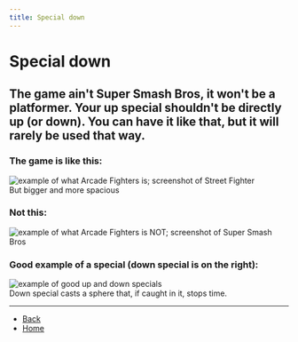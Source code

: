 ```yaml
---
title: Special down
---
```


# Special down

## The game ain't Super Smash Bros, it won't be a platformer. Your up special shouldn't be directly up (or down). You can have it like that, but it will rarely be used that way.

### The game is like this:
![example of what Arcade Fighters is; screenshot of Street Fighter](https://sncommunity.github.io/req/assets/images/this.png)  
But bigger and more spacious

### Not this:
![example of what Arcade Fighters is NOT; screenshot of Super Smash Bros](https://sncommunity.github.io/req/assets/images/not-this.png) 

### Good example of a special (down special is on the right):
![example of good up and down specials](https://sncommunity.github.io/req/assets/images/good-specials.png)  
Down special casts a sphere that, if caught in it, stops time.

---

- [Back](../specials)
- [Home](../../)
